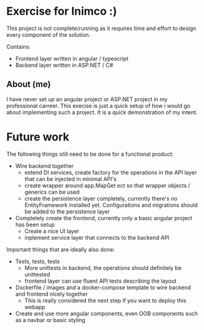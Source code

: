 # Exercise for Inimco :)

This project is not complete/running as it requires time and effort to design every component of the solution.

Contains:
* Frontend layer written in angular / typescript
* Backend layer written in ASP.NET / C#

## About (me)

I have never set up an angular project or ASP.NET project in my professional carreer. This execise is just a quick setup of how i would go about implementing such a project. It is a quick demonstration of my intent.


# Future work


The following things still need to be done for a functional product:
* Wire backend together
    * extend DI services, create factory for the operations in the API layer that can be injected in minimal API's
    * create wrapper around app.MapGet ect so that wrapper objects / generics can be used
    * create the persistence layer completely, currently there's no EntityFramework installed yet. Configurations and migrations should be added to the persistence layer
* Completely create the frontend, currently only a basic angular project has been setup
    * Create a nice UI layer
    * inplement service layer that connects to the backend API

Important things that are ideally also done:
* Tests, tests, tests
    * More unittests in backend, the operations should definitely be unittested
    * frontend layer can use fluent API tests describing the layout
* Dockerfile / images and a docker-compose template to wire backend and frontend nicely together
    * This is really considered the next step if you want to deploy this webapp 
* Create and use more angular components, even OOB components such as a navbar or basic styling








